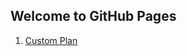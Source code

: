 ## Welcome to GitHub Pages

1. [Custom Plan](https://leanazulyoro.github.io/bookmarklets/custom-plan.js)
